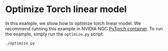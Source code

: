 <!--
Copyright (c) 2021-2023, NVIDIA CORPORATION. All rights reserved.

Licensed under the Apache License, Version 2.0 (the "License");
you may not use this file except in compliance with the License.
You may obtain a copy of the License at

    http://www.apache.org/licenses/LICENSE-2.0

Unless required by applicable law or agreed to in writing, software
distributed under the License is distributed on an "AS IS" BASIS,
WITHOUT WARRANTIES OR CONDITIONS OF ANY KIND, either express or implied.
See the License for the specific language governing permissions and
limitations under the License.
-->

# Optimize Torch linear model

In this example, we show how to optimize torch linear model. We recommend running this example in NVIDIA NGC [PyTorch container](https://catalog.ngc.nvidia.com/orgs/nvidia/containers/pytorch). To run the example, simply run the `optimize.py` script:

```bash
./optimize.py
```